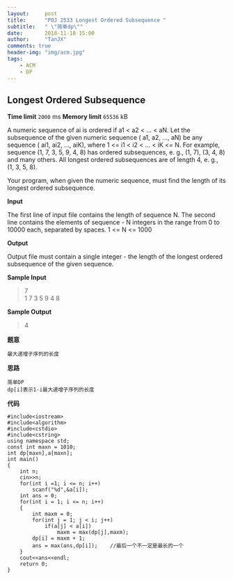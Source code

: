```yaml
---
layout:     post
title:      "POJ 2533 Longest Ordered Subsequence "
subtitle:   " \"简单dp\""
date:       2018-11-18 15:00
author:     "TanJX"
comments: true
header-img: "img/acm.jpg"
tags:
    - ACM
    - DP
---
```


## Longest Ordered Subsequence

**Time limit** ```2000``` ms     **Memory limit** ```65536``` kB

A numeric sequence of ai is ordered if a1 < a2 < ... < aN. Let the subsequence of the given numeric sequence ( a1, a2, ..., aN) be any sequence ( ai1, ai2, ..., aiK), where 1 <= i1 < i2 < ... < iK <= N. For example, sequence (1, 7, 3, 5, 9, 4, 8) has ordered subsequences, e. g., (1, 7), (3, 4, 8) and many others. All longest ordered subsequences are of length 4, e. g., (1, 3, 5, 8). 

Your program, when given the numeric sequence, must find the length of its longest ordered subsequence.

**Input**

The first line of input file contains the length of sequence N. The second line contains the elements of sequence - N integers in the range from 0 to 10000 each, separated by spaces. 1 <= N <= 1000

**Output**

Output file must contain a single integer - the length of the longest ordered subsequence of the given sequence.

**Sample Input**
<div class="zh post-container">
    <blockquote>
    7<br>
    1 7 3 5 9 4 8
    </blockquote>
</div>

**Sample Output**
<div class="zh post-container">
    <blockquote>
    4
    </blockquote>
</div>

**题意**

    最大递增子序列的长度

**思路**

    简单DP
    dp[i]表示1-i最大递增子序列的长度

**代码**

```
#include<iostream>
#include<algorithm>
#include<cstdio>
#include<cstring>
using namespace std;
const int maxn = 1010;
int dp[maxn],a[maxn];
int main()
{
    int n;
    cin>>n;
    for(int i =1; i <= n; i++)
        scanf("%d",&a[i]);
    int ans = 0;
    for(int i = 1; i <= n; i++)
    {
        int maxm = 0;
        for(int j = 1; j < i; j++)
            if(a[j] < a[i])
                maxm = max(dp[j],maxm);
        dp[i] = maxm + 1;
        ans = max(ans,dp[i]);    //最后一个不一定是最长的一个
    }
    cout<<ans<<endl;
    return 0;
}

```
